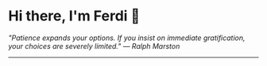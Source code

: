 <h1>Hi there, I'm Ferdi 👋</h1>

<p><em>
  "Patience expands your options. If you insist on immediate gratification, your choices are severely limited." — Ralph Marston
</em></p>

---
